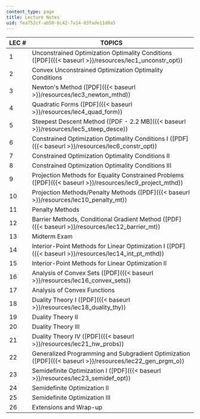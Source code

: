 ```yaml
---
content_type: page
title: Lecture Notes
uid: fea752cf-ab50-6c42-7a14-03fade11d0a5
---
```


| LEC # | TOPICS |
| --- | --- |
| 1 | Unconstrained Optimization Optimality Conditions ([PDF]({{< baseurl >}}/resources/lec1_unconstr_opt)) |
| 2 | Convex Unconstrained Optimization Optimality Conditions |
| 3 | Newton's Method ([PDF]({{< baseurl >}}/resources/lec3_newton_mthd)) |
| 4 | Quadratic Forms ([PDF]({{< baseurl >}}/resources/lec4_quad_form)) |
| 5 | Steepest Descent Method ([PDF - 2.2 MB]({{< baseurl >}}/resources/lec5_steep_desce)) |
| 6 | Constrained Optimization Optimality Conditions I ([PDF]({{< baseurl >}}/resources/lec6_constr_opt)) |
| 7 | Constrained Optimization Optimality Conditions II |
| 8 | Constrained Optimization Optimality Conditions III |
| 9 | Projection Methods for Equality Constrained Problems ([PDF]({{< baseurl >}}/resources/lec9_project_mthd)) |
| 10 | Projection Methods/Penalty Methods ([PDF]({{< baseurl >}}/resources/lec10_penalty_mt)) |
| 11 | Penalty Methods |
| 12 | Barrier Methods, Conditional Gradient Method ([PDF]({{< baseurl >}}/resources/lec12_barrier_mt)) |
| 13 | Midterm Exam |
| 14 | Interior-Point Methods for Linear Optimization I ([PDF]({{< baseurl >}}/resources/lec14_int_pt_mthd)) |
| 15 | Interior-Point Methods for Linear Optimization II |
| 16 | Analysis of Convex Sets ([PDF]({{< baseurl >}}/resources/lec16_convex_sets)) |
| 17 | Analysis of Convex Functions |
| 18 | Duality Theory I ([PDF]({{< baseurl >}}/resources/lec18_duality_thy)) |
| 19 | Duality Theory II |
| 20 | Duality Theory III |
| 21 | Duality Theory IV ([PDF]({{< baseurl >}}/resources/lec21_hw_probs)) |
| 22 | Generalized Programming and Subgradient Optimization ([PDF]({{< baseurl >}}/resources/lec22_gen_prgm_o)) |
| 23 | Semidefinite Optimization I ([PDF]({{< baseurl >}}/resources/lec23_semidef_opt)) |
| 24 | Semidefinite Optimization II |
| 25 | Semidefinite Optimization III |
| 26 | Extensions and Wrap-up